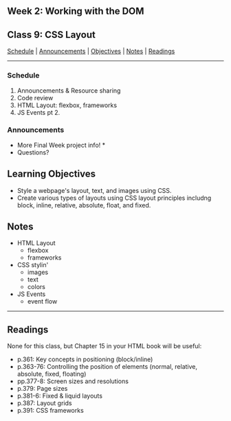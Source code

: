 ## **Week 2: Working with the DOM**
## Class 9: CSS Layout

[Schedule](#schedule) | [Announcements](#announcements) | [Objectives](#learning-objectives) | [Notes](#notes) | [Readings](#readings)


<hr></hr>

### Schedule
1. Announcements & Resource sharing
1. Code review
1. HTML Layout: flexbox, frameworks
1. JS Events pt 2.

### Announcements
* More Final Week project info! 
    * 
* Questions?

## Learning Objectives
- Style a webpage's layout, text, and images using CSS.
- Create various types of layouts using CSS layout principles includng block, inline, relative, absolute, float, and fixed.

## Notes
* HTML Layout
    * flexbox
    * frameworks
* CSS stylin'
    * images
    * text
    * colors
* JS Events
    * event flow

<hr></hr>

## Readings

None for this class, but Chapter 15 in your HTML book will be useful:
- p.361: Key concepts in positioning (block/inline)
- p.363-76: Controlling the position of elements (normal, relative, absolute, fixed, floating)
- pp.377-8: Screen sizes and resolutions
- p.379: Page sizes
- p.381-6: Fixed & liquid layouts
- p.387: Layout grids
- p.391: CSS frameworks
